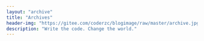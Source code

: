 ```yaml
---
layout: "archive"
title: "Archives"
header-img: "https://gitee.com/coderzc/blogimage/raw/master/archive.jpg"
description: "Write the code. Change the world."
---
```

